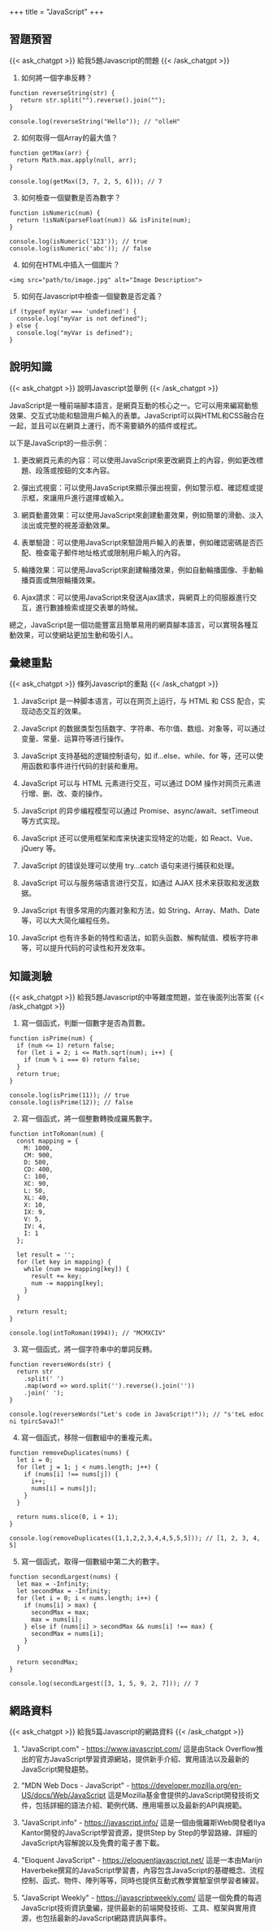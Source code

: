 +++
title = "JavaScript"
+++
## 習題預習
{{< ask_chatgpt >}}
給我5題Javascript的問題
{{< /ask_chatgpt >}}



1. 如何將一個字串反轉？

```
function reverseString(str) {
   return str.split("").reverse().join("");
}

console.log(reverseString("Hello")); // "olleH"
```

2. 如何取得一個Array的最大值？

```
function getMax(arr) {
  return Math.max.apply(null, arr);
}

console.log(getMax([3, 7, 2, 5, 6])); // 7
```

3. 如何檢查一個變數是否為數字？

```
function isNumeric(num) {
  return !isNaN(parseFloat(num)) && isFinite(num);
}

console.log(isNumeric('123')); // true
console.log(isNumeric('abc')); // false
```

4. 如何在HTML中插入一個圖片？

```
<img src="path/to/image.jpg" alt="Image Description">
```

5. 如何在Javascript中檢查一個變數是否定義？

```
if (typeof myVar === 'undefined') {
  console.log("myVar is not defined");
} else {
  console.log("myVar is defined");
}
```   

## 說明知識
{{< ask_chatgpt >}}
說明Javascript並舉例
{{< /ask_chatgpt >}}



JavaScript是一種前端腳本語言，是網頁互動的核心之一。它可以用來編寫動態效果、交互式功能和驗證用戶輸入的表單。JavaScript可以與HTML和CSS融合在一起，並且可以在網頁上運行，而不需要額外的插件或程式。

以下是JavaScript的一些示例：

1. 更改網頁元素的內容：可以使用JavaScript來更改網頁上的內容，例如更改標題、段落或按鈕的文本內容。

2. 彈出式視窗：可以使用JavaScript來顯示彈出視窗，例如警示框、確認框或提示框，來讓用戶進行選擇或輸入。

3. 網頁動畫效果：可以使用JavaScript來創建動畫效果，例如簡單的滑動、淡入淡出或完整的視差滾動效果。

4. 表單驗證：可以使用JavaScript來驗證用戶輸入的表單，例如確認密碼是否匹配、檢查電子郵件地址格式或限制用戶輸入的內容。

5. 輪播效果：可以使用JavaScript來創建輪播效果，例如自動輪播圖像、手動輪播頁面或無限輪播效果。

6. Ajax請求：可以使用JavaScript來發送Ajax請求，與網頁上的伺服器進行交互，進行數據檢索或提交表單的時候。

總之，JavaScript是一個功能豐富且簡單易用的網頁腳本語言，可以實現各種互動效果，可以使網站更加生動和吸引人。   

## 彙總重點
{{< ask_chatgpt >}}
條列Javascript的重點
{{< /ask_chatgpt >}}



1. JavaScript 是一种脚本语言，可以在网页上运行，与 HTML 和 CSS 配合，实现动态交互的效果。

2. JavaScript 的数据类型包括数字、字符串、布尔值、数组、对象等，可以通过变量、常量、运算符等进行操作。

3. JavaScript 支持基础的逻辑控制语句，如 if…else、while、for 等，还可以使用函数和事件进行代码的封装和重用。

4. JavaScript 可以与 HTML 元素进行交互，可以通过 DOM 操作对网页元素进行增、删、改、查的操作。

5. JavaScript 的异步编程模型可以通过 Promise、async/await、setTimeout 等方式实现。

6. JavaScript 还可以使用框架和库来快速实现特定的功能，如 React、Vue、jQuery 等。

7. JavaScript 的错误处理可以使用 try…catch 语句来进行捕获和处理。

8. JavaScript 可以与服务端语言进行交互，如通过 AJAX 技术来获取和发送数据。

9. JavaScript 有很多常用的内置对象和方法，如 String、Array、Math、Date 等，可以大大简化编程任务。

10. JavaScript 也有许多新的特性和语法，如箭头函数、解构赋值、模板字符串等，可以提升代码的可读性和开发效率。   

## 知識測驗
{{< ask_chatgpt >}}
給我5題Javascript的中等難度問題，並在後面列出答案
{{< /ask_chatgpt >}}



1. 寫一個函式，判斷一個數字是否為質數。

```
function isPrime(num) {
  if (num <= 1) return false;
  for (let i = 2; i <= Math.sqrt(num); i++) {
    if (num % i === 0) return false;
  }
  return true;
}

console.log(isPrime(11)); // true
console.log(isPrime(12)); // false
```


2. 寫一個函式，將一個整數轉換成羅馬數字。

```
function intToRoman(num) {
  const mapping = {
    M: 1000,
    CM: 900,
    D: 500,
    CD: 400,
    C: 100,
    XC: 90,
    L: 50,
    XL: 40,
    X: 10,
    IX: 9,
    V: 5,
    IV: 4,
    I: 1
  };

  let result = '';
  for (let key in mapping) {
    while (num >= mapping[key]) {
      result += key;
      num -= mapping[key];
    }
  }

  return result;
}

console.log(intToRoman(1994)); // "MCMXCIV"
```


3. 寫一個函式，將一個字符串中的單詞反轉。

```
function reverseWords(str) {
  return str
    .split(' ')
    .map(word => word.split('').reverse().join(''))
    .join(' ');
}

console.log(reverseWords("Let's code in JavaScript!")); // "s'teL edoc ni tpircSavaJ!"
```


4. 寫一個函式，移除一個數組中的重複元素。

```
function removeDuplicates(nums) {
  let i = 0;
  for (let j = 1; j < nums.length; j++) {
    if (nums[i] !== nums[j]) {
      i++;
      nums[i] = nums[j];
    }
  }
  
  return nums.slice(0, i + 1);
}

console.log(removeDuplicates([1,1,2,2,3,4,4,5,5,5])); // [1, 2, 3, 4, 5]
```


5. 寫一個函式，取得一個數組中第二大的數字。

```
function secondLargest(nums) {
  let max = -Infinity;
  let secondMax = -Infinity;
  for (let i = 0; i < nums.length; i++) {
    if (nums[i] > max) {
      secondMax = max;
      max = nums[i];
    } else if (nums[i] > secondMax && nums[i] !== max) {
      secondMax = nums[i];
    }
  }
  
  return secondMax;
}

console.log(secondLargest([3, 1, 5, 9, 2, 7])); // 7
```   

## 網路資料
{{< ask_chatgpt >}}
給我5篇Javascript的網路資料
{{< /ask_chatgpt >}}



1. "JavaScript.com" - https://www.javascript.com/
這是由Stack Overflow推出的官方JavaScript學習資源網站，提供新手介紹、實用語法以及最新的JavaScript開發趨勢。

2. "MDN Web Docs - JavaScript" - https://developer.mozilla.org/en-US/docs/Web/JavaScript
這是Mozilla基金會提供的JavaScript開發技術文件，包括詳細的語法介紹、範例代碼、應用場景以及最新的API與規範。

3. "JavaScript.info" - https://javascript.info/
這是一個由俄羅斯Web開發者Ilya Kantor開發的JavaScript學習資源，提供Step by Step的學習路線、詳細的JavaScript內容解說以及免費的電子書下載。

4. "Eloquent JavaScript" - https://eloquentjavascript.net/
這是一本由Marijn Haverbeke撰寫的JavaScript學習書，內容包含JavaScript的基礎概念、流程控制、函式、物件、陣列等等，同時也提供互動式教學實驗室供學習者練習。

5. "JavaScript Weekly" - https://javascriptweekly.com/
這是一個免費的每週JavaScript技術資訊彙編，提供最新的前端開發技術、工具、框架與實用資源，也包括最新的JavaScript網路資訊與事件。   

